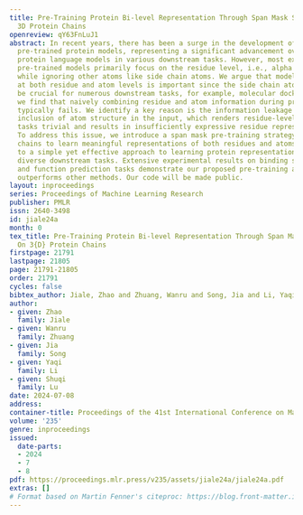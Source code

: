 ```yaml
---
title: Pre-Training Protein Bi-level Representation Through Span Mask Strategy On
  3D Protein Chains
openreview: qY63FnLuJ1
abstract: In recent years, there has been a surge in the development of 3D structure-based
  pre-trained protein models, representing a significant advancement over pre-trained
  protein language models in various downstream tasks. However, most existing structure-based
  pre-trained models primarily focus on the residue level, i.e., alpha carbon atoms,
  while ignoring other atoms like side chain atoms. We argue that modeling proteins
  at both residue and atom levels is important since the side chain atoms can also
  be crucial for numerous downstream tasks, for example, molecular docking. Nevertheless,
  we find that naively combining residue and atom information during pre-training
  typically fails. We identify a key reason is the information leakage caused by the
  inclusion of atom structure in the input, which renders residue-level pre-training
  tasks trivial and results in insufficiently expressive residue representations.
  To address this issue, we introduce a span mask pre-training strategy on 3D protein
  chains to learn meaningful representations of both residues and atoms. This leads
  to a simple yet effective approach to learning protein representation suitable for
  diverse downstream tasks. Extensive experimental results on binding site prediction
  and function prediction tasks demonstrate our proposed pre-training approach significantly
  outperforms other methods. Our code will be made public.
layout: inproceedings
series: Proceedings of Machine Learning Research
publisher: PMLR
issn: 2640-3498
id: jiale24a
month: 0
tex_title: Pre-Training Protein Bi-level Representation Through Span Mask Strategy
  On 3{D} Protein Chains
firstpage: 21791
lastpage: 21805
page: 21791-21805
order: 21791
cycles: false
bibtex_author: Jiale, Zhao and Zhuang, Wanru and Song, Jia and Li, Yaqi and Lu, Shuqi
author:
- given: Zhao
  family: Jiale
- given: Wanru
  family: Zhuang
- given: Jia
  family: Song
- given: Yaqi
  family: Li
- given: Shuqi
  family: Lu
date: 2024-07-08
address:
container-title: Proceedings of the 41st International Conference on Machine Learning
volume: '235'
genre: inproceedings
issued:
  date-parts:
  - 2024
  - 7
  - 8
pdf: https://proceedings.mlr.press/v235/assets/jiale24a/jiale24a.pdf
extras: []
# Format based on Martin Fenner's citeproc: https://blog.front-matter.io/posts/citeproc-yaml-for-bibliographies/
---
```

